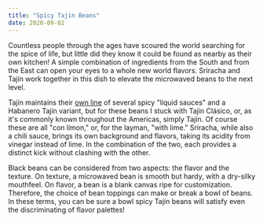```yaml
---
title: "Spicy Tajín Beans"
date: 2020-09-02
---
```


Countless people through the ages have scoured the world searching for the spice of life, but little did they know it could be found as nearby as their own kitchen! A simple combination of ingredients from the South and from the East can open your eyes to a whole new world flavors. Sriracha and Tajín work together in this dish to elevate the microwaved beans to the next level.

Tajín maintains their [own line](https://www.tajin.com/us/products/) of several spicy "liquid sauces" and a Habanero Tajín variant, but for these beans I stuck with Tajín Clásico, or, as it's commonly known throughout the Americas, simply Tajín. Of course these are all "con límon," or, for the layman, "with lime." Sriracha, while also a chili sauce, brings its own background and flavors, taking its acidity from vinegar instead of lime. In the combination of the two, each provides a distinct kick without clashing with the other.

Black beans can be considered from two aspects: the flavor and the texture. On texture, a microwaved bean is smooth but hardy, with a dry-silky mouthfeel. On flavor, a bean is a blank canvas ripe for customization. Therefore, the choice of bean toppings can make or break a bowl of beans. In these terms, you can be sure a bowl spicy Tajín beans will satisfy even the discriminating of flavor palettes!